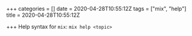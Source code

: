 +++
categories = []
date = 2020-04-28T10:55:12Z
tags = ["mix", "help"]
title = 2020-04-28T10:55:12Z

+++
Help syntax for `mix`: `mix help <topic>`